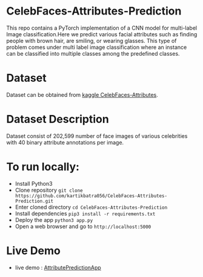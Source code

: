 # CelebFaces-Attributes-Prediction
This repo contains a PyTorch implementation of a CNN model for multi-label Image classification.Here we predict various facial attributes such as finding people with brown hair, are smiling, or wearing glasses. This type of problem comes under multi label image classification where an instance can be classified into multiple classes among the predefined classes.
# Dataset
Dataset can be obtained from [kaggle CelebFaces-Attributes](https://www.kaggle.com/jessicali9530/celeba-dataset).

# Dataset Description
Dataset consist of 202,599 number of face images of various celebrities with 40 binary attribute annotations per image.
 
# To run locally:

* Install Python3
* Clone repository ```git clone https://github.com/kartikbatra056/CelebFaces-Attributes-Prediction.git``` 
* Enter cloned directory ```cd CelebFaces-Attributes-Prediction```
* Install dependencies ```pip3 install -r requirements.txt```
* Deploy the app ```python3 app.py```
* Open a web browser and go to ```http://localhost:5000```

# Live Demo 

* live demo : [AttributePredictionApp](https://attributepredictionapp.herokuapp.com/)
